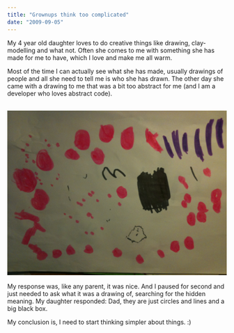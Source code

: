```yaml
---
title: "Grownups think too complicated"
date: "2009-09-05"
---
```


My 4 year old daughter loves to do creative things like drawing, clay-modelling and what not. Often she comes to me with something she has made for me to have, which I love and make me all warm. 

Most of the time I can actually see what she has made, usually drawings of people and all she need to tell me is who she has drawn. The other day she came with a drawing to me that was a bit too abstract for me (and I am a developer who loves abstract code).

 ![](images/img_0119.jpg)

My response was, like any parent, it was nice. And I paused for second and just needed to ask what it was a drawing of, searching for the hidden meaning. My daughter responded: Dad, they are just circles and lines and a big black box.  

My conclusion is, I need to start thinking simpler about things. :)
